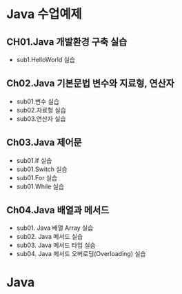 # Java 수업예제
## CH01.Java 개발환경 구축 실습
   - sub1.HelloWorld 실습
## Ch02.Java 기본문법 변수와 지료형, 연산자
   - sub01.변수 실습
   - sub02.자료형 실습
   - sub03.연산자 실습
   
## Ch03.Java 제어문
   - sub01.If 실습
   - sub01.Switch 실습
   - sub01.For 실습
   - sub01.While 실습
## Ch04.Java 배열과 메서드
   - sub01. Java 배열 Array 실습
   - sub02. Java 메서드 실습
   - sub03. Java 메서드 타입 실습
   - sub04. Java 메서드 오버로딩(Overloading) 실습
# Java
